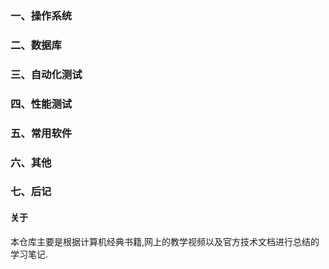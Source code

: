 ### 一、操作系统



### 二、数据库

### 三、自动化测试

### 四、性能测试

### 五、常用软件

### 六、其他

### 七、后记

#### 关于

本仓库主要是根据计算机经典书籍,网上的教学视频以及官方技术文档进行总结的学习笔记.

